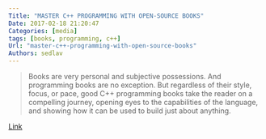 ```yaml
---
Title: "MASTER C++ PROGRAMMING WITH OPEN-SOURCE BOOKS"
Date: 2017-02-18 21:20:47
Categories: [media]
tags: [books, programming, c++]
Url: "master-c++-programming-with-open-source-books"
Authors: sedlav
---
```


> Books are very personal and subjective possessions. And programming books are no exception. But regardless of their style, focus, or pace, good C++ programming books take the reader on a compelling journey, opening eyes to the capabilities of the language, and showing how it can be used to build just about anything.

[Link](https://www.ossblog.org/master-c-programming-with-open-source-books/)
